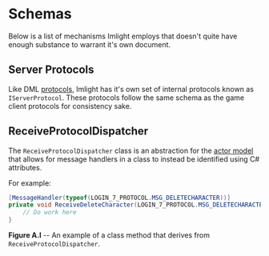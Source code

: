 # Schemas
Below is a list of mechanisms Imlight employs that doesn't quite have enough substance to warrant it's own document.

## Server Protocols
Like DML [protocols](../internals/systems/dml/protocols.md), Imlight has it's own set of internal protocols known as `IServerProtocol`. These protocols follow the same schema as the game client protocols for consistency sake.

## ReceiveProtocolDispatcher
The `ReceiveProtocolDispatcher` class is an abstraction for the [actor model](./index.md#actor-model) that allows for message handlers in a class to instead be identified using C# attributes.

For example:
```csharp
[MessageHandler(typeof(LOGIN_7_PROTOCOL.MSG_DELETECHARACTER))]
private void ReceiveDeleteCharacter(LOGIN_7_PROTOCOL.MSG_DELETECHARACTER message) {
    // Do work here
}
```
__Figure A.I__ -- An example of a class method that derives from `ReceiveProtocolDispatcher`.